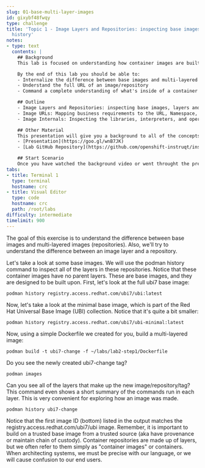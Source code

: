 ```yaml
---
slug: 01-base-multi-layer-images
id: gixybf48fwqy
type: challenge
title: 'Topic 1 - Image Layers and Repositories: inspecting base images, layers and
  history'
notes:
- type: text
  contents: |
    ## Background
    This lab is focused on understanding how container images are built, tagged, organized and leveraged to deliver software in a range of use cases.

    By the end of this lab you should be able to:
    - Internalize the difference between base images and multi-layered images
    - Understand the full URL of an image/repository
    - Command a complete understanding of what's inside of a container image

    ## Outline
    - Image Layers and Repositories: inspecting base images, layers and history
    - Image URLs: Mapping business requirements to the URL, Namespace, Repository and Tag
    - Image Internals: Inspecting the libraries, interpreters, and operating system components in a container image

    ## Other Material
    This presentation will give you a background to all of the concepts in this lab.
    - [Presentation](https://goo.gl/wnB7JK)
    - [Lab GitHub Repository](https://github.com/openshift-instruqt/instruqt/tree/874d2aa4decef440b36a79de881a39df12211c7c/instruqt-tracks/subsystems-container-internals-lab-2-0-part-2)

    ## Start Scenario
    Once you have watched the background video or went throught the presentation, continue to the exercises
tabs:
- title: Terminal 1
  type: terminal
  hostname: crc
- title: Visual Editor
  type: code
  hostname: crc
  path: /root/labs
difficulty: intermediate
timelimit: 900
---
```

The goal of this exercise is to understand the difference between base images and multi-layered images (repositories). Also, we'll try to understand the difference between an image layer and a repository.

Let's take a look at some base images. We will use the podman history command to inspect all of the layers in these repositories. Notice that these container images have no parent layers. These are base images, and they are designed to be built upon. First, let's look at the full ubi7 base image:

```
podman history registry.access.redhat.com/ubi7/ubi:latest
```

Now, let's take a look at the minimal base image, which is part of the Red Hat Universal Base Image (UBI) collection. Notice that it's quite a bit smaller:

```
podman history registry.access.redhat.com/ubi7/ubi-minimal:latest
```

Now, using a simple Dockerfile we created for you, build a multi-layered image:

```
podman build -t ubi7-change -f ~/labs/lab2-step1/Dockerfile
```

Do you see the newly created ubi7-change tag?

```
podman images
```

Can you see all of the layers that make up the new image/repository/tag? This command even shows a short summary of the commands run in each layer. This is very convenient for exploring how an image was made.

```
podman history ubi7-change
```

Notice that the first image ID (bottom) listed in the output matches the registry.access.redhat.com/ubi7/ubi image. Remember, it is important to build on a trusted base image from a trusted source (aka have provenance or maintain chain of custody). Container repositories are made up of layers, but we often refer to them simply as "container images" or containers. When architecting systems, we must be precise with our language, or we will cause confusion to our end users.
